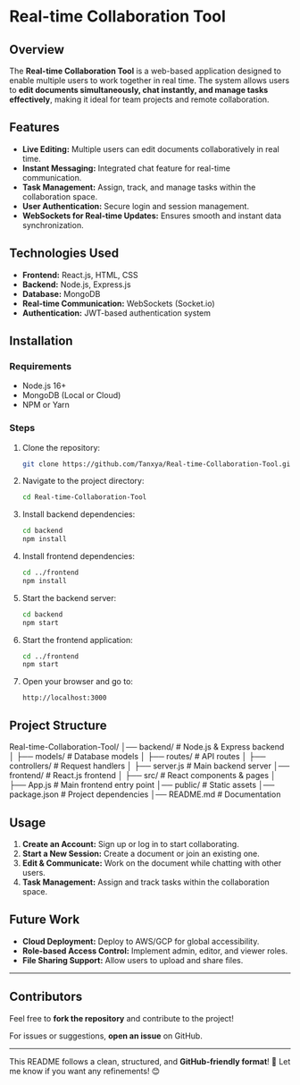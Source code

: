 # Real-time Collaboration Tool

## Overview
The **Real-time Collaboration Tool** is a web-based application designed to enable multiple users to work together in real time. The system allows users to **edit documents simultaneously, chat instantly, and manage tasks effectively**, making it ideal for team projects and remote collaboration.

## Features
- **Live Editing:** Multiple users can edit documents collaboratively in real time.
- **Instant Messaging:** Integrated chat feature for real-time communication.
- **Task Management:** Assign, track, and manage tasks within the collaboration space.
- **User Authentication:** Secure login and session management.
- **WebSockets for Real-time Updates:** Ensures smooth and instant data synchronization.

## Technologies Used
- **Frontend:** React.js, HTML, CSS  
- **Backend:** Node.js, Express.js  
- **Database:** MongoDB  
- **Real-time Communication:** WebSockets (Socket.io)  
- **Authentication:** JWT-based authentication system  

## Installation
### Requirements
- Node.js 16+
- MongoDB (Local or Cloud)
- NPM or Yarn

### Steps
1. Clone the repository:
    ```bash
    git clone https://github.com/Tanxya/Real-time-Collaboration-Tool.git
    ```
2. Navigate to the project directory:
    ```bash
    cd Real-time-Collaboration-Tool
    ```
3. Install backend dependencies:
    ```bash
    cd backend
    npm install
    ```
4. Install frontend dependencies:
    ```bash
    cd ../frontend
    npm install
    ```
5. Start the backend server:
    ```bash
    cd backend
    npm start
    ```
6. Start the frontend application:
    ```bash
    cd ../frontend
    npm start
    ```
7. Open your browser and go to:
    ```
    http://localhost:3000
    ```

## Project Structure

Real-time-Collaboration-Tool/
│── backend/ # Node.js & Express backend 
│ ├── models/ # Database models 
│ ├── routes/ # API routes 
│ ├── controllers/ # Request handlers 
│ ├── server.js # Main backend server
│── frontend/ # React.js frontend 
│ ├── src/ # React components & pages 
│ ├── App.js # Main frontend entry point 
│── public/ # Static assets 
│── package.json # Project dependencies
│── README.md # Documentation


## Usage
1. **Create an Account:** Sign up or log in to start collaborating.
2. **Start a New Session:** Create a document or join an existing one.
3. **Edit & Communicate:** Work on the document while chatting with other users.
4. **Task Management:** Assign and track tasks within the collaboration space.
   

## Future Work
- **Cloud Deployment:** Deploy to AWS/GCP for global accessibility.
- **Role-based Access Control:** Implement admin, editor, and viewer roles.
- **File Sharing Support:** Allow users to upload and share files.

---

## Contributors
Feel free to **fork the repository** and contribute to the project!  

For issues or suggestions, **open an issue** on GitHub.  

---

This README follows a clean, structured, and **GitHub-friendly format**! 🚀 Let me know if you want any refinements! 😊
